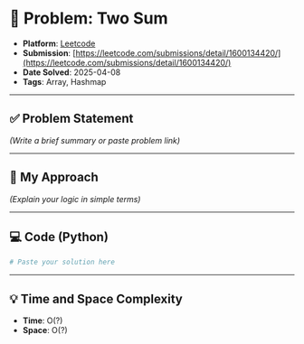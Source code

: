 # 🧮 Problem: Two Sum

- **Platform**: [Leetcode](https://leetcode.com/problems/two-sum/)
- **Submission**: [https://leetcode.com/submissions/detail/1600134420/](https://leetcode.com/submissions/detail/1600134420/)
- **Date Solved**: 2025-04-08
- **Tags**: Array, Hashmap

---

## ✅ Problem Statement
*(Write a brief summary or paste problem link)*

---

## 🚀 My Approach
*(Explain your logic in simple terms)*

---

## 💻 Code (Python)

```python
# Paste your solution here
```

---

## 💡 Time and Space Complexity
- **Time**: O(?)
- **Space**: O(?)
